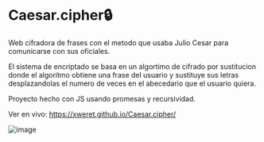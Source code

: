 # Caesar.cipher🔒 
Web cifradora de frases con el metodo que usaba Julio Cesar para comunicarse con sus oficiales. 

El sistema de encriptado se basa en un algortimo de cifrado por sustitucion donde el algoritmo obtiene una frase del usuario y sustituye sus letras desplazandolas el numero de veces en el abecedario que el usuario quiera. 

Proyecto hecho con JS usando promesas y recursividad.

Ver en vivo: https://xweret.github.io/Caesar.cipher/

![image](https://user-images.githubusercontent.com/95048921/179422829-4326c7eb-a0ec-42aa-a586-048bf9703115.png)

